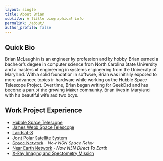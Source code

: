 ```yaml
---
layout: single
title: About Brian
subtitle: A little biographical info
permalink: /about/
author_profile: false
---
```

## Quick Bio

Brian McLaughlin is an engineer by profession and by hobby. Brian earned a 
bachelor’s degree in computer science from North Carolina State University
and a masters of engineering in systems engineering from the University of 
Maryland. With a solid foundation in software, Brian was initially exposed to 
more advanced topics in hardware while working on the Hubble Space Telescope 
Project. Over time, Brian began writing for GeekDad and has become a part of 
the growing Maker community. Brian lives in Maryland with his beautiful wife 
and two boys.

## Work Project Experience

- [Hubble Space Telescope](https://www.nasa.gov/mission_pages/hubble/main/index.html)
- [James Webb Space Telescope](https://webb.nasa.gov/)
- [Landsat-8](https://www.usgs.gov/landsat-missions/landsat-8)
- [Joint Polar Satellite System](https://www.nesdis.noaa.gov/about/our-offices/joint-polar-satellite-system-jpss-program-office)
- [Space Network](https://esc.gsfc.nasa.gov/projects/NSN) - *Now NSN Space Relay*
- [Near Earth Network](https://esc.gsfc.nasa.gov/projects/NSN) - *Now NSN Direct To Earth*
- [X-Ray Imaging and Spectometry Mission](https://xrism.isas.jaxa.jp/en/)